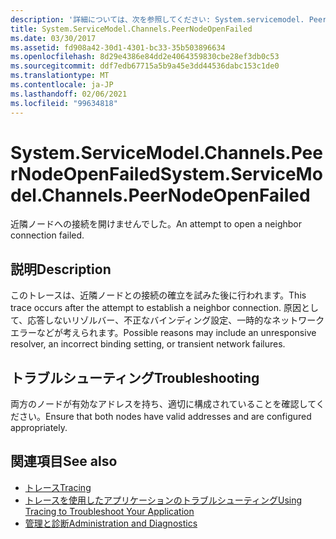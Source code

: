 ```yaml
---
description: '詳細については、次を参照してください: System.servicemodel. PeerNodeOpenFailed'
title: System.ServiceModel.Channels.PeerNodeOpenFailed
ms.date: 03/30/2017
ms.assetid: fd908a42-30d1-4301-bc33-35b503896634
ms.openlocfilehash: 8d29e4386e84dd2e4064359830cbe28ef3db0c53
ms.sourcegitcommit: ddf7edb67715a5b9a45e3dd44536dabc153c1de0
ms.translationtype: MT
ms.contentlocale: ja-JP
ms.lasthandoff: 02/06/2021
ms.locfileid: "99634818"
---
```

# <a name="systemservicemodelchannelspeernodeopenfailed"></a><span data-ttu-id="7d666-103">System.ServiceModel.Channels.PeerNodeOpenFailed</span><span class="sxs-lookup"><span data-stu-id="7d666-103">System.ServiceModel.Channels.PeerNodeOpenFailed</span></span>

<span data-ttu-id="7d666-104">近隣ノードへの接続を開けませんでした。</span><span class="sxs-lookup"><span data-stu-id="7d666-104">An attempt to open a neighbor connection failed.</span></span>  
  
## <a name="description"></a><span data-ttu-id="7d666-105">説明</span><span class="sxs-lookup"><span data-stu-id="7d666-105">Description</span></span>  

 <span data-ttu-id="7d666-106">このトレースは、近隣ノードとの接続の確立を試みた後に行われます。</span><span class="sxs-lookup"><span data-stu-id="7d666-106">This trace occurs after the attempt to establish a neighbor connection.</span></span> <span data-ttu-id="7d666-107">原因として、応答しないリゾルバー、不正なバインディング設定、一時的なネットワーク エラーなどが考えられます。</span><span class="sxs-lookup"><span data-stu-id="7d666-107">Possible reasons may include an unresponsive resolver, an incorrect binding setting, or transient network failures.</span></span>  
  
## <a name="troubleshooting"></a><span data-ttu-id="7d666-108">トラブルシューティング</span><span class="sxs-lookup"><span data-stu-id="7d666-108">Troubleshooting</span></span>  

 <span data-ttu-id="7d666-109">両方のノードが有効なアドレスを持ち、適切に構成されていることを確認してください。</span><span class="sxs-lookup"><span data-stu-id="7d666-109">Ensure that both nodes have valid addresses and are configured appropriately.</span></span>  
  
## <a name="see-also"></a><span data-ttu-id="7d666-110">関連項目</span><span class="sxs-lookup"><span data-stu-id="7d666-110">See also</span></span>

- [<span data-ttu-id="7d666-111">トレース</span><span class="sxs-lookup"><span data-stu-id="7d666-111">Tracing</span></span>](index.md)
- [<span data-ttu-id="7d666-112">トレースを使用したアプリケーションのトラブルシューティング</span><span class="sxs-lookup"><span data-stu-id="7d666-112">Using Tracing to Troubleshoot Your Application</span></span>](using-tracing-to-troubleshoot-your-application.md)
- [<span data-ttu-id="7d666-113">管理と診断</span><span class="sxs-lookup"><span data-stu-id="7d666-113">Administration and Diagnostics</span></span>](../index.md)
